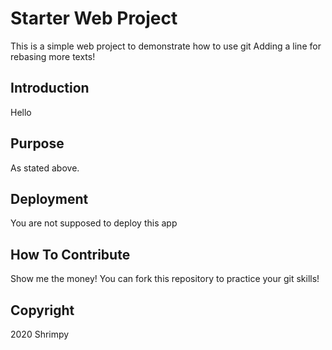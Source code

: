 # Starter Web Project

This is a simple web project to demonstrate how to use git
Adding a line for rebasing more texts!

## Introduction

Hello

## Purpose

As stated above.

## Deployment

You are not supposed to deploy this app

## How To Contribute

Show me the money!
You can fork this repository to practice your git skills!

## Copyright

2020 Shrimpy
